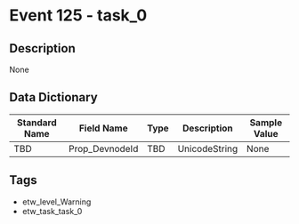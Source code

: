 # Event 125 - task_0

## Description
None

## Data Dictionary
|Standard Name|Field Name|Type|Description|Sample Value|
|---|---|---|---|---|
|TBD|Prop_DevnodeId|TBD|UnicodeString|None|None|

## Tags
* etw_level_Warning
* etw_task_task_0